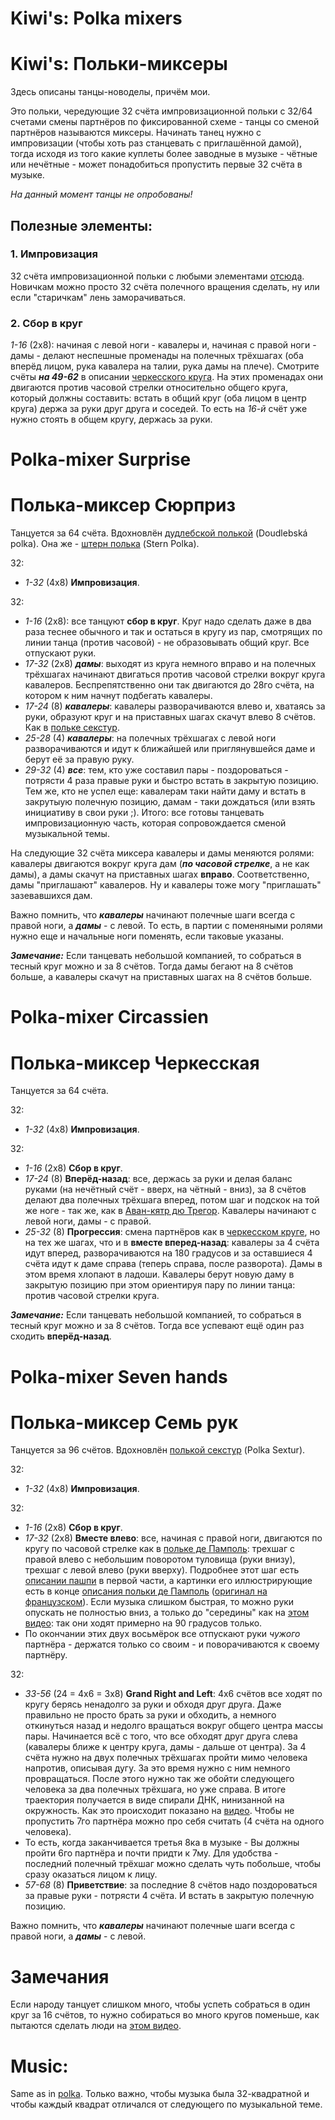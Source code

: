 Kiwi's: Polka mixers
====================
# Kiwi's: Польки-миксеры
Здесь описаны танцы-новоделы, причём мои.

Это польки, чередующие 32 счёта импровизационной польки с 32/64 счетами смены партнёров по фиксированной схеме - танцы со сменой партнёров называются миксеры. Начинать танец нужно с импровизации (чтобы хоть раз станцевать с приглашённой дамой), тогда исходя из того какие куплеты более заводные в музыке - чётные или нечётные - может понадобиться пропустить первые 32 счёта в музыке.

_На данный момент танцы не опробованы!_

## Полезные элементы:
### 1. Импровизация
32 счёта импровизационной польки с любыми элементами [отсюда](polka.md). Новичкам можно просто 32 счёта полечного вращения сделать, ну или если "старичкам" лень заморачиваться.

### 2. Сбор в круг
_1-16_ (2х8): начиная с левой ноги - кавалеры и, начиная с правой ноги - дамы - делают неспешные променады на полечных трёхшагах (оба вперёд лицом, рука кавалера на талии, рука дамы на плече). Смотрите счёты ___на 49-62___ в описании [черкесского круга](cercle-circassien.md). На этих променадах они двигаются против часовой стрелки относительно общего круга, который должны составить: встать в общий круг (оба лицом в центр круга) держа за руки друг друга и соседей. То есть на _16-й_ счёт уже нужно стоять в общем кругу, держась за руки.

# Polka-mixer Surprise
# Полька-миксер Сюрприз
Танцуется за 64 счёта. Вдохновлён [дудлебской полькой](https://www.youtube.com/watch?v=Ytqfp5QVOnQ) (Doudlebská polka). Она же - [штерн полька](https://www.youtube.com/watch?v=k6wG_jl22qo) (Stern Polka).

32:

- _1-32_ (4х8) __Импровизация__.

32:

- _1-16_ (2х8): все танцуют __сбор в круг__. Круг надо сделать даже в два раза теснее обычного и так и остаться в кругу из пар, смотрящих по линии танца (против часовой) - не образовывать общий круг. Все отпускают руки.
- _17-32_ (2х8) ___дамы___: выходят из круга немного вправо и на полечных трёхшагах начинают двигаться против часовой стрелки вокруг круга кавалеров. Беспрепятственно они так двигаются до 28го счёта, на котором к ним начнут подбегать кавалеры.
- _17-24_ (8) ___кавалеры___: кавалеры разворачиваются влево и, хватаясь за руки, образуют круг и на приставных шагах скачут влево 8 счётов. Как в [польке секстур](https://www.youtube.com/watch?v=pr10un3IMFc).
- _25-28_ (4) ___кавалеры___: на полечных трёхшагах с левой ноги разворачиваются и идут к ближайшей или приглянувшейся даме и берут её за правую руку.
- _29-32_ (4) ___все___: тем, кто уже составил пары - поздороваться - потрясти 4 раза правые руки и быстро встать в закрытую позицию. Тем же, кто не успел еще: кавалерам таки найти даму и встать в закрутыую полечную позицию, дамам - таки дождаться (или взять инициативу в свои руки ;). Итого: все готовы танцевать импровизационную часть, которая сопровождается сменой музыкальной темы.

На следующие 32 счёта миксера кавалеры и дамы меняются ролями: кавалеры двигаются вокруг круга дам (___по часовой стрелке___, а не как дамы), а дамы скачут на приставных шагах __вправо__. Соответственно, дамы "приглашают" кавалеров. Ну и кавалеры тоже могу "приглашать" зазевавшихся дам.

Важно помнить, что ___кавалеры___ начинают полечные шаги всегда с правой ноги, а ___дамы___ - с левой. То есть, в партии с поменяными ролями нужно еще и начальные ноги поменять, если таковые указаны.

*__Замечание:__* Если танцевать небольшой компанией, то собраться в тесный круг можно и за 8 счётов. Тогда дамы бегают на 8 счётов больше, а кавалеры скачут на приставных шагах на 8 счётов больше.

# Polka-mixer Сircassien
# Полька-миксер Черкесская
Танцуется за 64 счёта.

32:

- _1-32_ (4х8) __Импровизация__.

32:

- _1-16_ (2x8) __Сбор в круг__.
- _17-24_ (8) __Вперёд-назад__: все, держась за руки и делая баланс руками (на нечётный счёт - вверх, на чётный - вниз), за 8 счётов делают два полечных трёхшага вперед, потом шаг и подскок на той же ноге - так же, как в [Аван-кятр дю Трегор](avant-quatre-du-tregor.md). Кавалеры начинают с левой ноги, дамы - с правой.
- _25-32_ (8) __Прогрессия__: смена партнёров как в [черкесском круге](cercle-circassien.md), но на тех же шагах, что и в __вместе вперед-назад__: кавалеры за 4 счёта идут вперед, разворачиваются на 180 градусов и за оставшиеся 4 счёта идут к даме справа (теперь справа, после разворота). Дамы в этом время хлопают в ладоши. Кавалеры берут новую даму в закрытую позицию при этом ориентируя пару по линии танца: против часовой стрелки круга.

*__Замечание:__* Если танцевать небольшой компанией, то собраться в тесный круг можно и за 8 счётов. Тогда все успевают ещё один раз сходить __вперёд-назад__.

# Polka-mixer Seven hands
# Полька-миксер Семь рук
Танцуется за 96 счётов. Вдохновлён [полькой секстур](https://www.youtube.com/watch?v=pr10un3IMFc) (Polka Sextur).

32:

- _1-32_ (4х8) __Импровизация__.

32:

- _1-16_ (2x8) __Сбор в круг__.
- _17-32_ (2х8) __Вместе влево__: все, начиная с правой ноги, двигаются по кругу по часовой стрелке как в [польке де Памполь](http://vk.com/video39341115_456239021): трехшаг с правой влево с небольшим поворотом туловища (руки внизу), трехшаг с левой влево (руки вверху). Подробнее этот шаг есть [описании пашпи](pach-pi.md) в первой части, а картинки его иллюстрирующие есть в конце [описания польки де Памполь](https://translate.google.ru/translate?sl=fr&tl=ru&js=y&prev=_t&hl=en&ie=UTF-8&u=http%3A%2F%2Fdansesbretonnes.gwalarn.org%2Fdanses%2Fpolka_de_paimpol.html&edit-text=) ([оригинал на французском](http://dansesbretonnes.gwalarn.org/danses/polka_de_paimpol.html)). Если музыка слишком быстрая, то можно руки опускать не полностью вниз, а только до "середины" как на [этом видео](https://vk.com/video39341115_456239021): так они ходят примерно на 90 градусов только.
- По окончании этих двух восьмёрок все отпускают руки _чужого_ партнёра - держатся только со своим - и поворачиваются к своему партнёру.

32:

- _33-56_ (24 = 4х6 = 3x8) __Grand Right and Left__: 4х6 счётов все ходят по кругу берясь ненадолго за руки и обходя друг друга. Даже правильно не просто брать за руки и обходить, а немного откинуться назад и недолго вращаться вокруг общего центра массы пары. Начинается всё с того, что все обходят друг друга слева (кавалеры ближе к центру круга, дамы - дальше от центра). За 4 счёта нужно на двух полечных трёхшагах пройти мимо человека напротив, описывая дугу. За это время нужно с ним немного провращаться. После этого нужно так же обойти следующего человека за два полечных трёхшага, но уже справа. В итоге траектория получается в виде спирали ДНК, нинизанной на окружность. Как это происходит показано на [видео](https://www.youtube.com/watch?v=pr10un3IMFc). Чтобы не пропустить 7го партнёра можно про себя считать (4 счёта на одного человека).
- То есть, когда заканчивается третья 8ка в музыке - Вы должны пройти 6го партнёра и почти придти к 7му. Для удобства - последний полечный трёхшаг можно сделать чуть побольше, чтобы сразу оказаться лицом к лицу.
- _57-68_ (8) __Приветствие__: за последние 8 счётов надо поздороваться за правые руки - потрясти 4 счёта. И встать в закрытую полечную позицию.

Важно помнить, что ___кавалеры___ начинают полечные шаги всегда с правой ноги, а ___дамы___ - с левой.

# Замечания
Если народу танцует слишком много, чтобы успеть собраться в один круг за 16 счётов, то нужно собираться во много кругов поменьше, как пытаются сделать люди на [этом видео](https://www.youtube.com/watch?v=557FnNxvyQc).

Music:
======
Same as in [polka](polka.md). Только важно, чтобы музыка была 32-квадратной и чтобы каждый квадрат отличался от следующего по музыкальной теме.
